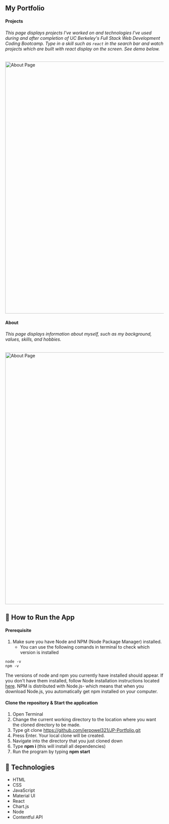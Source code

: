 ## My Portfolio 


#### Projects
###### This page displays projects I've worked on and technologies I've used during and after completion of UC Berkeley's Full Stack Web Development Coding Bootcamp. Type in a skill such as `react` in the search bar and watch projects which are built with react display on the screen. See demo below.  
<img src="https://media.giphy.com/media/UWszXSxB0Hxw8FiD8C/giphy.gif" alt="About Page" width="800" >

#### About
###### This page displays information about myself, such as my background, values, skills, and hobbies. 
<img src="https://media.giphy.com/media/S4Go3Q8PDfqzOQHNbJ/giphy.gif" alt="About Page" width="800" >


## 🔑 How to Run the App

#### Prerequisite
1. Make sure you have Node and NPM (Node Package Manager) installed. 
    - You can use the following comands in terminal to check which version is installed 

```
node -v  
npm -v
```
The versions of node and npm you currently have installed should appear. If you don't have them installed, follow Node installation instructions located [here](https://nodejs.org/en/download/). NPM is distributed with Node.js- which means that when you download Node.js, you automatically get npm installed on your computer.

#### Clone the repository & Start the application
1. Open Terminal
2. Change the current working directory to the location where you want the cloned directory to be made.
3. Type git clone https://github.com/jerpowel321/JP-Portfolio.git
4. Press Enter. Your local clone will be created.
5. Navigate into the directory that you just cloned down 
6. Type <b> npm i </b>  (this will install all dependencies)
7. Run the program by typing <b> npm start </b>


## :wrench: Technologies

- HTML
- CSS
- JavaScript
- Material UI
- React
- Chart.js
- Node
- Contentful API


<!-- ![Project Page](https://media.giphy.com/media/UWszXSxB0Hxw8FiD8C/giphy.gif) -->
